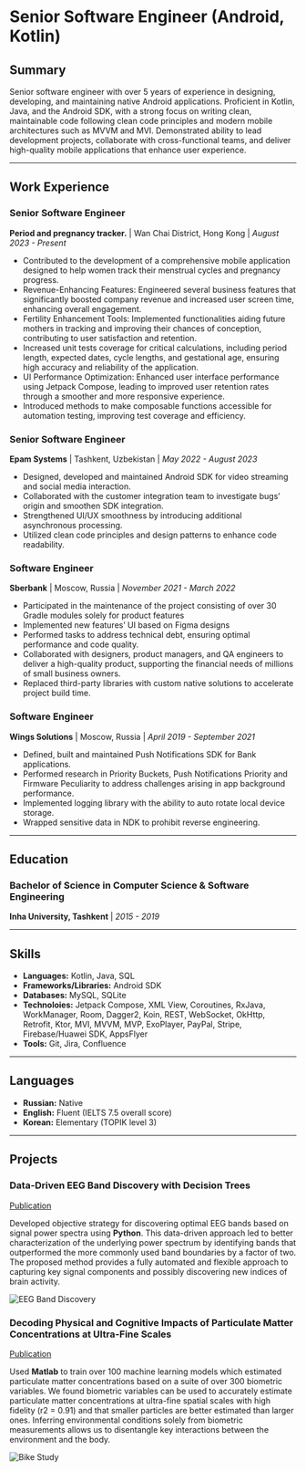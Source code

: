 # Senior Software Engineer (Android, Kotlin)

## Summary
Senior software engineer with over 5 years of experience in designing, developing, and maintaining native Android applications. Proficient in Kotlin, Java, and the Android SDK, with a strong focus on writing clean, maintainable code following clean code principles and modern mobile architectures such as MVVM and MVI. Demonstrated ability to lead development projects, collaborate with cross-functional teams, and deliver high-quality mobile applications that enhance user experience.

---

## Work Experience

### Senior Software Engineer
**Period and pregnancy tracker.** | Wan Chai District, Hong Kong | *August 2023 - Present*
- Contributed to the development of a comprehensive mobile application designed to help women track their menstrual cycles and pregnancy progress.
- Revenue-Enhancing Features: Engineered several business features that significantly boosted company revenue and increased user screen time, enhancing overall engagement.
- Fertility Enhancement Tools: Implemented functionalities aiding future mothers in tracking and improving their chances of conception, contributing to user satisfaction and retention.
- Increased unit tests coverage for critical calculations, including period length, expected dates, cycle lengths, and gestational age, ensuring high accuracy and reliability of the application.
- UI Performance Optimization: Enhanced user interface performance using Jetpack Compose, leading to improved user retention rates through a smoother and more responsive experience.
- Introduced methods to make composable functions accessible for automation testing, improving test coverage and efficiency.

### Senior Software Engineer
**Epam Systems** | Tashkent, Uzbekistan | *May 2022 - August 2023*
- Designed, developed and maintained Android SDK for video streaming and social media interaction.
- Collaborated with the customer integration team to investigate bugs’ origin and smoothen SDK integration.
- Strengthened UI/UX smoothness by introducing additional asynchronous processing.
- Utilized clean code principles and design patterns to enhance code readability.

### Software Engineer
**Sberbank** | Moscow, Russia | *November 2021 - March 2022*
- Participated in the maintenance of the project consisting of over 30 Gradle modules solely for product features
- Implemented new features’ UI based on Figma designs
- Performed tasks to address technical debt, ensuring optimal performance and code quality.
- Collaborated with designers, product managers, and QA engineers to deliver a high-quality product, supporting the financial needs of millions of small business owners.
- Replaced third-party libraries with custom native solutions to accelerate project build time.

### Software Engineer
**Wings Solutions** | Moscow, Russia | *April 2019 - September 2021*
- Defined, built and maintained Push Notifications SDK for Bank applications.
- Performed research in Priority Buckets, Push Notifications Priority and Firmware Peculiarity to address challenges arising in app background performance.
- Implemented logging library with the ability to auto rotate local device storage.
- Wrapped sensitive data in NDK to prohibit reverse engineering.

---

## Education

### Bachelor of Science in Computer Science & Software Engineering
**Inha University, Tashkent** | *2015 - 2019*

---

## Skills

- **Languages:** Kotlin, Java, SQL
- **Frameworks/Libraries:** Android SDK
- **Databases:** MySQL, SQLite
- **Technoloies:** Jetpack Compose, XML View, Coroutines, RxJava, WorkManager, Room, Dagger2, Koin, REST, WebSocket, OkHttp, Retrofit, Ktor, MVI, MVVM, MVP, ExoPlayer, PayPal, Stripe, Firebase/Huawei SDK, AppsFlyer
- **Tools:** Git, Jira, Confluence

---

## Languages

- **Russian:** Native
- **English:** Fluent (IELTS 7.5 overall score)
- **Korean:** Elementary (TOPIK level 3)

---

## Projects
### Data-Driven EEG Band Discovery with Decision Trees
[Publication](https://www.mdpi.com/1424-8220/22/8/3048)

Developed objective strategy for discovering optimal EEG bands based on signal power spectra using **Python**. This data-driven approach led to better characterization of the underlying power spectrum by identifying bands that outperformed the more commonly used band boundaries by a factor of two. The proposed method provides a fully automated and flexible approach to capturing key signal components and possibly discovering new indices of brain activity.

![EEG Band Discovery](/assets/img/eeg_band_discovery.jpeg)

### Decoding Physical and Cognitive Impacts of Particulate Matter Concentrations at Ultra-Fine Scales
[Publication](https://www.mdpi.com/1424-8220/22/11/4240)

Used **Matlab** to train over 100 machine learning models which estimated particulate matter concentrations based on a suite of over 300 biometric variables. We found biometric variables can be used to accurately estimate particulate matter concentrations at ultra-fine spatial scales with high fidelity (r2 = 0.91) and that smaller particles are better estimated than larger ones. Inferring environmental conditions solely from biometric measurements allows us to disentangle key interactions between the environment and the body.

![Bike Study](/assets/img/bike_study.jpeg)
